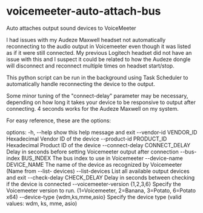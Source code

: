 # voicemeeter-auto-attach-bus

Auto attaches output sound devices to VoiceMeeter

I had issues with my Audeze Maxwell headset not automatically reconnecting to the audio output in Voicemeeter even though it was listed as if it were still connected. My previous Logitech headset did not have an issue with this and I suspect it could be related to how the Audeze dongle will disconnect and reconnect multiple times on headset start/stop.

This python script can be run in the background using Task Scheduler to automatically handle reconnecting the device to the output.

Some minor tuning of the "connect-delay" parameter may be necessary, depending on how long it takes your device to be responsive to output after connecting. 4 seconds works for the Audeze Maxwell on my system.



For easy reference, these are the options:

options:
  -h, --help
			show this help message and exit
  --vendor-id VENDOR_ID
                        Hexadecimal Vendor ID of the device
  --product-id PRODUCT_ID
                        Hexadecimal Product ID of the device
  --connect-delay CONNECT_DELAY
                        Delay in seconds before setting Voicemeeter output after connection
  --bus-index BUS_INDEX
                        The bus index to use in Voicemeeter
  --device-name DEVICE_NAME
                        The name of the device as recognized by Voicemeeter (Name from --list-
                        devices)
  --list-devices
			List all available output devices and exit
  --check-delay CHECK_DELAY
                        Delay in seconds between checking if the device is connected
  --voicemeeter-version {1,2,3,6}
                        Specify the Voicemeeter version to run. (1=Voicemeeter, 2=Banana, 3=Potato, 6=Potato x64)
  --device-type {wdm,ks,mme,asio}
                        Specify the device type (valid values: wdm, ks, mme, asio)
